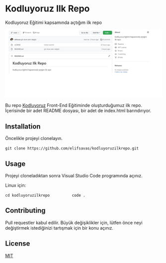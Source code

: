 # Kodluyoruz Ilk Repo
Kodluyoruz Eğitimi kapsamında açtığım ilk repo

![image](./gitOdev.jpg)

Bu repo [Kodluyoruz](https://www.kodluyoruz.org/) Front-End Eğitiminde oluşturduğumuz ilk repo. İçerisinde bir adet README dosyası, bir adet de index.html barındırıyor.

## Installation
Öncelikle projeyi clonelayın. 

` git clone https://github.com/elifsavas/kodluyoruzilkrepo.git `

## Usage

 Projeyi cloneladıktan sonra Visual Studio Code programında açınız.  

Linux için:

 `cd kodluyoruzilkrepo         
 code . `



## Contributing

Pull requestler kabul edilir. Büyük değişiklikler için, lütfen önce neyi değiştirmek istediğinizi tartışmak için bir konu açınız.

## License

[MIT](https://choosealicense.com/licenses/mit/)
